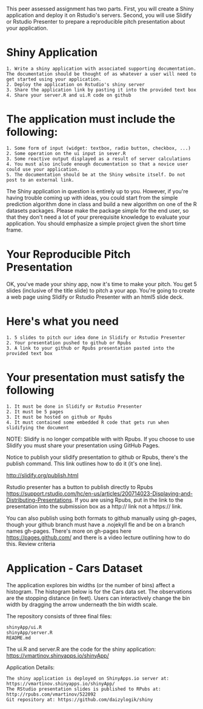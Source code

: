 This peer assessed assignment has two parts. First, you will create a Shiny application and deploy it on Rstudio's servers. Second, you will use Slidify or Rstudio Presenter to prepare a reproducible pitch presentation about your application.

# Shiny Application

    1. Write a shiny application with associated supporting documentation. The documentation should be thought of as whatever a user will need to get started using your application.
    2. Deploy the application on Rstudio's shiny server
    3. Share the application link by pasting it into the provided text box
    4. Share your server.R and ui.R code on github

# The application must include the following:

    1. Some form of input (widget: textbox, radio button, checkbox, ...)
    2. Some operation on the ui input in sever.R
    3. Some reactive output displayed as a result of server calculations
    4. You must also include enough documentation so that a novice user could use your application.
    5. The documentation should be at the Shiny website itself. Do not post to an external link.

The Shiny application in question is entirely up to you. However, if you're having trouble coming up with ideas, you could start from the simple prediction algorithm done in class and build a new algorithm on one of the R datasets packages. Please make the package simple for the end user, so that they don't need a lot of your prerequisite knowledge to evaluate your application. You should emphasize a simple project given the short time frame.

# Your Reproducible Pitch Presentation

OK, you've made your shiny app, now it's time to make your pitch. You get 5 slides (inclusive of the title slide) to pitch a your app. You're going to create a web page using Slidify or Rstudio Presenter with an html5 slide deck.

# Here's what you need

    1. 5 slides to pitch our idea done in Slidify or Rstudio Presenter
    2. Your presentation pushed to github or Rpubs
    3. A link to your github or Rpubs presentation pasted into the provided text box

# Your presentation must satisfy the following

    1. It must be done in Slidify or Rstudio Presenter
    2. It must be 5 pages
    3. It must be hosted on github or Rpubs
    4. It must contained some embedded R code that gets run when slidifying the document

NOTE: Slidify is no longer compatible with with Rpubs. If you choose to use Slidify you must share your presentation using GitHub Pages.

Notice to publish your slidify presentation to github or Rpubs, there's the publish command. This link outlines how to do it (it's one line).

http://slidify.org/publish.html

Rstudio presenter has a button to publish directly to Rpubs https://support.rstudio.com/hc/en-us/articles/200714023-Displaying-and-Distributing-Presentations. If you are using Rpubs, put in the link to the presentation into the submission box as a http:// link not a https:// link.

You can also publish using both formats to github manually using gh-pages, though your github branch must have a .nojekyll fle and be on a branch names gh-pages. There's more on gh-pages here https://pages.github.com/ and there is a video lecture outlining how to do this.
Review criteria

# Application - Cars Dataset

The application explores bin widths (or the number of bins) affect a histogram. The histogram below is for the Cars data set. The observations are the stopping distance (in feet). Users can interactively change the bin width by dragging the arrow underneath the bin width scale. 

The repository consists of three final files:

    shinyApp/ui.R
    shinyApp/server.R
    README.md


The ui.R and server.R are the code for the shiny application: https://vmartinov.shinyapps.io/shinyApp/

Application Details:

    The shiny application is deployed on ShinyApps.io server at: https://vmartinov.shinyapps.io/shinyApp/
    The RStudio presentation slides is published to RPubs at: http://rpubs.com/vmartinov/522092
    Git repository at: https://github.com/daizylogik/shiny


